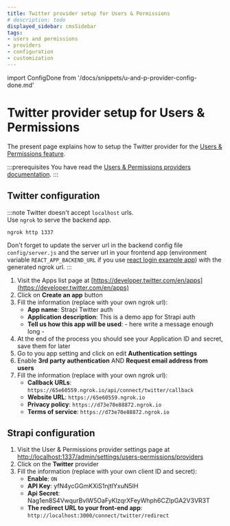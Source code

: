```yaml
---
title: Twitter provider setup for Users & Permissions
# description: todo
displayed_sidebar: cmsSidebar
tags:
- users and permissions
- providers
- configuration
- customization
---
```


import ConfigDone from '/docs/snippets/u-and-p-provider-config-done.md'

# Twitter provider setup for Users & Permissions

The present page explains how to setup the Twitter provider for the [Users & Permissions feature](/user-docs/features/users-permissions).

:::prerequisites
You have read the [Users & Permissions providers documentation](/dev-docs/configurations/users-and-permissions-providers).
:::

## Twitter configuration

:::note
Twitter doesn't accept `localhost` urls. <br/>
Use `ngrok` to serve the backend app.
```
ngrok http 1337
```
Don't forget to update the server url in the backend config file `config/server.js` and the server url in your frontend app (environment variable `REACT_APP_BACKEND_URL` if you use [react login example app](https://github.com/strapi/strapi-examples/tree/master/examples/login-react)) with the generated ngrok url.
:::

1. Visit the Apps list page at [https://developer.twitter.com/en/apps](https://developer.twitter.com/en/apps)
2. Click on **Create an app** button
3. Fill the information (replace with your own ngrok url):
   - **App name**: Strapi Twitter auth
   - **Application description**: This is a demo app for Strapi auth
   - **Tell us how this app will be used**: - here write a message enough long -
4. At the end of the process you should see your Application ID and secret, save them for later
5. Go to you app setting and click on edit **Authentication settings**
6. Enable **3rd party authentication** AND **Request email address from users**
7. Fill the information (replace with your own ngrok url):
   - **Callback URLs**: `https://65e60559.ngrok.io/api/connect/twitter/callback`
   - **Website URL**: `https://65e60559.ngrok.io`
   - **Privacy policy**: `https://d73e70e88872.ngrok.io`
   - **Terms of service**: `https://d73e70e88872.ngrok.io`

## Strapi configuration

1. Visit the User & Permissions provider settings page at [http://localhost:1337/admin/settings/users-permissions/providers](http://localhost:1337/admin/settings/users-permissions/providers)
2. Click on the **Twitter** provider
3. Fill the information (replace with your own client ID and secret):
   - **Enable**: `ON`
   - **API Key**: yfN4ycGGmKXiS1njtIYxuN5IH
   - **Api Secret**: Nag1en8S4VwqurBvlW5OaFyKlzqrXFeyWhph6CZlpGA2V3VR3T
   - **The redirect URL to your front-end app**: `http://localhost:3000/connect/twitter/redirect`

<ConfigDone />
